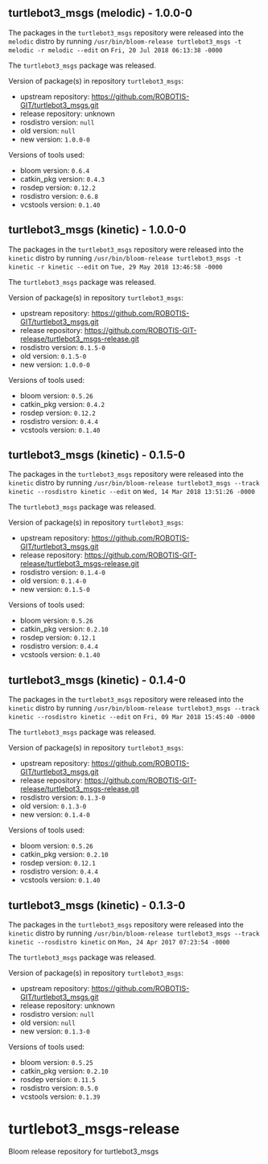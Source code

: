 ## turtlebot3_msgs (melodic) - 1.0.0-0

The packages in the `turtlebot3_msgs` repository were released into the `melodic` distro by running `/usr/bin/bloom-release turtlebot3_msgs -t melodic -r melodic --edit` on `Fri, 20 Jul 2018 06:13:38 -0000`

The `turtlebot3_msgs` package was released.

Version of package(s) in repository `turtlebot3_msgs`:

- upstream repository: https://github.com/ROBOTIS-GIT/turtlebot3_msgs.git
- release repository: unknown
- rosdistro version: `null`
- old version: `null`
- new version: `1.0.0-0`

Versions of tools used:

- bloom version: `0.6.4`
- catkin_pkg version: `0.4.3`
- rosdep version: `0.12.2`
- rosdistro version: `0.6.8`
- vcstools version: `0.1.40`


## turtlebot3_msgs (kinetic) - 1.0.0-0

The packages in the `turtlebot3_msgs` repository were released into the `kinetic` distro by running `/usr/bin/bloom-release turtlebot3_msgs -t kinetic -r kinetic --edit` on `Tue, 29 May 2018 13:46:58 -0000`

The `turtlebot3_msgs` package was released.

Version of package(s) in repository `turtlebot3_msgs`:

- upstream repository: https://github.com/ROBOTIS-GIT/turtlebot3_msgs.git
- release repository: https://github.com/ROBOTIS-GIT-release/turtlebot3_msgs-release.git
- rosdistro version: `0.1.5-0`
- old version: `0.1.5-0`
- new version: `1.0.0-0`

Versions of tools used:

- bloom version: `0.5.26`
- catkin_pkg version: `0.4.2`
- rosdep version: `0.12.2`
- rosdistro version: `0.4.4`
- vcstools version: `0.1.40`


## turtlebot3_msgs (kinetic) - 0.1.5-0

The packages in the `turtlebot3_msgs` repository were released into the `kinetic` distro by running `/usr/bin/bloom-release turtlebot3_msgs --track kinetic --rosdistro kinetic --edit` on `Wed, 14 Mar 2018 13:51:26 -0000`

The `turtlebot3_msgs` package was released.

Version of package(s) in repository `turtlebot3_msgs`:

- upstream repository: https://github.com/ROBOTIS-GIT/turtlebot3_msgs.git
- release repository: https://github.com/ROBOTIS-GIT-release/turtlebot3_msgs-release.git
- rosdistro version: `0.1.4-0`
- old version: `0.1.4-0`
- new version: `0.1.5-0`

Versions of tools used:

- bloom version: `0.5.26`
- catkin_pkg version: `0.2.10`
- rosdep version: `0.12.1`
- rosdistro version: `0.4.4`
- vcstools version: `0.1.40`


## turtlebot3_msgs (kinetic) - 0.1.4-0

The packages in the `turtlebot3_msgs` repository were released into the `kinetic` distro by running `/usr/bin/bloom-release turtlebot3_msgs --track kinetic --rosdistro kinetic --edit` on `Fri, 09 Mar 2018 15:45:40 -0000`

The `turtlebot3_msgs` package was released.

Version of package(s) in repository `turtlebot3_msgs`:

- upstream repository: https://github.com/ROBOTIS-GIT/turtlebot3_msgs.git
- release repository: https://github.com/ROBOTIS-GIT-release/turtlebot3_msgs-release.git
- rosdistro version: `0.1.3-0`
- old version: `0.1.3-0`
- new version: `0.1.4-0`

Versions of tools used:

- bloom version: `0.5.26`
- catkin_pkg version: `0.2.10`
- rosdep version: `0.12.1`
- rosdistro version: `0.4.4`
- vcstools version: `0.1.40`


## turtlebot3_msgs (kinetic) - 0.1.3-0

The packages in the `turtlebot3_msgs` repository were released into the `kinetic` distro by running `/usr/bin/bloom-release turtlebot3_msgs --track kinetic --rosdistro kinetic` on `Mon, 24 Apr 2017 07:23:54 -0000`

The `turtlebot3_msgs` package was released.

Version of package(s) in repository `turtlebot3_msgs`:

- upstream repository: https://github.com/ROBOTIS-GIT/turtlebot3_msgs.git
- release repository: unknown
- rosdistro version: `null`
- old version: `null`
- new version: `0.1.3-0`

Versions of tools used:

- bloom version: `0.5.25`
- catkin_pkg version: `0.2.10`
- rosdep version: `0.11.5`
- rosdistro version: `0.5.0`
- vcstools version: `0.1.39`


# turtlebot3_msgs-release
Bloom release repository for turtlebot3_msgs
